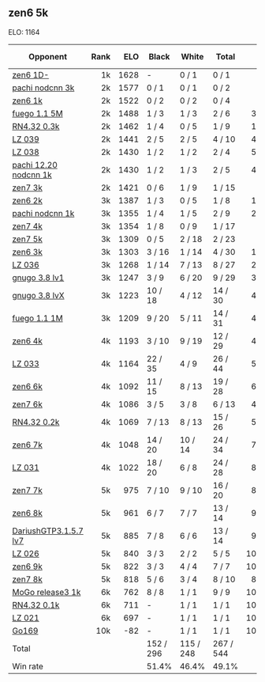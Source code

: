 ## zen6 5k ##

ELO: 1164

Opponent | Rank | ELO | Black | White | Total | Win rate
---------|-----:|----:|-------|-------|-------|-------:
[zen6 1D-](zen6%201D-.md) | 1k | 1628 | - | 0 / 1 | 0 / 1 | 0.0%
[pachi nodcnn 3k](pachi%20nodcnn%203k.md) | 2k | 1577 | 0 / 1 | 0 / 1 | 0 / 2 | 0.0%
[zen6 1k](zen6%201k.md) | 2k | 1522 | 0 / 2 | 0 / 2 | 0 / 4 | 0.0%
[fuego 1.1 5M](fuego%201.1%205M.md) | 2k | 1488 | 1 / 3 | 1 / 3 | 2 / 6 | 33.3%
[RN4.32 0.3k](RN4.32%200.3k.md) | 2k | 1462 | 1 / 4 | 0 / 5 | 1 / 9 | 11.1%
[LZ 039](LZ%20039.md) | 2k | 1441 | 2 / 5 | 2 / 5 | 4 / 10 | 40.0%
[LZ 038](LZ%20038.md) | 2k | 1430 | 1 / 2 | 1 / 2 | 2 / 4 | 50.0%
[pachi 12.20 nodcnn 1k](pachi%2012.20%20nodcnn%201k.md) | 2k | 1430 | 1 / 2 | 1 / 3 | 2 / 5 | 40.0%
[zen7 3k](zen7%203k.md) | 2k | 1421 | 0 / 6 | 1 / 9 | 1 / 15 | 6.7%
[zen6 2k](zen6%202k.md) | 3k | 1387 | 1 / 3 | 0 / 5 | 1 / 8 | 12.5%
[pachi nodcnn 1k](pachi%20nodcnn%201k.md) | 3k | 1355 | 1 / 4 | 1 / 5 | 2 / 9 | 22.2%
[zen7 4k](zen7%204k.md) | 3k | 1354 | 1 / 8 | 0 / 9 | 1 / 17 | 5.9%
[zen7 5k](zen7%205k.md) | 3k | 1309 | 0 / 5 | 2 / 18 | 2 / 23 | 8.7%
[zen6 3k](zen6%203k.md) | 3k | 1303 | 3 / 16 | 1 / 14 | 4 / 30 | 13.3%
[LZ 036](LZ%20036.md) | 3k | 1268 | 1 / 14 | 7 / 13 | 8 / 27 | 29.6%
[gnugo 3.8 lv1](gnugo%203.8%20lv1.md) | 3k | 1247 | 3 / 9 | 6 / 20 | 9 / 29 | 31.0%
[gnugo 3.8 lvX](gnugo%203.8%20lvX.md) | 3k | 1223 | 10 / 18 | 4 / 12 | 14 / 30 | 46.7%
[fuego 1.1 1M](fuego%201.1%201M.md) | 3k | 1209 | 9 / 20 | 5 / 11 | 14 / 31 | 45.2%
[zen6 4k](zen6%204k.md) | 4k | 1193 | 3 / 10 | 9 / 19 | 12 / 29 | 41.4%
[LZ 033](LZ%20033.md) | 4k | 1164 | 22 / 35 | 4 / 9 | 26 / 44 | 59.1%
[zen6 6k](zen6%206k.md) | 4k | 1092 | 11 / 15 | 8 / 13 | 19 / 28 | 67.9%
[zen7 6k](zen7%206k.md) | 4k | 1086 | 3 / 5 | 3 / 8 | 6 / 13 | 46.2%
[RN4.32 0.2k](RN4.32%200.2k.md) | 4k | 1069 | 7 / 13 | 8 / 13 | 15 / 26 | 57.7%
[zen6 7k](zen6%207k.md) | 4k | 1048 | 14 / 20 | 10 / 14 | 24 / 34 | 70.6%
[LZ 031](LZ%20031.md) | 4k | 1022 | 18 / 20 | 6 / 8 | 24 / 28 | 85.7%
[zen7 7k](zen7%207k.md) | 5k | 975 | 7 / 10 | 9 / 10 | 16 / 20 | 80.0%
[zen6 8k](zen6%208k.md) | 5k | 961 | 6 / 7 | 7 / 7 | 13 / 14 | 92.9%
[DariushGTP3.1.5.7 lv7](DariushGTP3.1.5.7%20lv7.md) | 5k | 885 | 7 / 8 | 6 / 6 | 13 / 14 | 92.9%
[LZ 026](LZ%20026.md) | 5k | 840 | 3 / 3 | 2 / 2 | 5 / 5 | 100.0%
[zen6 9k](zen6%209k.md) | 5k | 822 | 3 / 3 | 4 / 4 | 7 / 7 | 100.0%
[zen7 8k](zen7%208k.md) | 5k | 818 | 5 / 6 | 3 / 4 | 8 / 10 | 80.0%
[MoGo release3 1k](MoGo%20release3%201k.md) | 6k | 762 | 8 / 8 | 1 / 1 | 9 / 9 | 100.0%
[RN4.32 0.1k](RN4.32%200.1k.md) | 6k | 711 | - | 1 / 1 | 1 / 1 | 100.0%
[LZ 021](LZ%20021.md) | 6k | 697 | - | 1 / 1 | 1 / 1 | 100.0%
[Go169](Go169.md) | 10k | -82 | - | 1 / 1 | 1 / 1 | 100.0%
Total | | | 152 / 296 | 115 / 248 | 267 / 544 | 
Win rate| | | 51.4% | 46.4% | 49.1% | 
